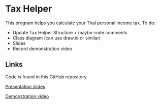 # Tax Helper
This program helps you calculate your Thai personal income tax.
To do:
- Update Tax Helper Structure + maybe code comments
- Class diagram (can use draw.io or similar)
- Slides
- Record demonstration video

## Links
Code is found in this GitHub repository.

[Presentation slides](https://www.canva.com/design/DAGlFqMdHe8/ZtukZ5dEwqPJuR_mVm7wqA/edit?utm_content=DAGlFqMdHe8&utm_campaign=designshare&utm_medium=link2&utm_source=sharebutton)

[Demonstration video](https://youtu.be/7t7woY61ITc)
